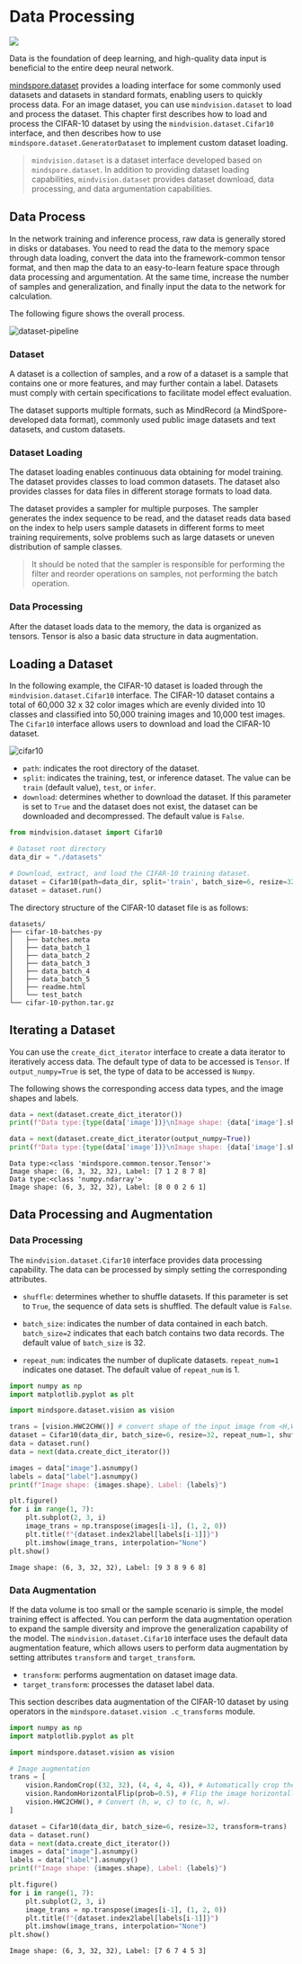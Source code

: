 # Data Processing

<a href="https://gitee.com/mindspore/docs/blob/r1.8/tutorials/source_en/beginner/dataset.md" target="_blank"><img src="https://mindspore-website.obs.cn-north-4.myhuaweicloud.com/website-images/master/resource/_static/logo_source_en.png"></a>

Data is the foundation of deep learning, and high-quality data input is beneficial to the entire deep neural network.

[mindspore.dataset](https://www.mindspore.cn/docs/en/r1.8/api_python/mindspore.dataset.html) provides a loading interface for some commonly used datasets and datasets in standard formats, enabling users to quickly process data. For an image dataset, you can use `mindvision.dataset` to load and process the dataset. This chapter first describes how to load and process the CIFAR-10 dataset by using the `mindvision.dataset.Cifar10` interface, and then describes how to use `mindspore.dataset.GeneratorDataset` to implement custom dataset loading.

> `mindvision.dataset` is a dataset interface developed based on `mindspore.dataset`. In addition to providing dataset loading capabilities, `mindvision.dataset` provides dataset download, data processing, and data argumentation capabilities.

## Data Process

In the network training and inference process, raw data is generally stored in disks or databases. You need to read the data to the memory space through data loading, convert the data into the framework-common tensor format, and then map the data to an easy-to-learn feature space through data processing and argumentation. At the same time, increase the number of samples and generalization, and finally input the data to the network for calculation.

The following figure shows the overall process.

![dataset-pipeline](https://mindspore-website.obs.cn-north-4.myhuaweicloud.com/website-images/master/tutorials/source_zh_cn/beginner/images/dataset_pipeline.png)

### Dataset

A dataset is a collection of samples, and a row of a dataset is a sample that contains one or more features, and may further contain a label. Datasets must comply with certain specifications to facilitate model effect evaluation.

The dataset supports multiple formats, such as MindRecord (a MindSpore-developed data format), commonly used public image datasets and text datasets, and custom datasets.

### Dataset Loading

The dataset loading enables continuous data obtaining for model training. The dataset provides classes to load common datasets. The dataset also provides classes for data files in different storage formats to load data.

The dataset provides a sampler for multiple purposes. The sampler generates the index sequence to be read, and the dataset reads data based on the index to help users sample datasets in different forms to meet training requirements, solve problems such as large datasets or uneven distribution of sample classes.

> It should be noted that the sampler is responsible for performing the filter and reorder operations on samples, not performing the batch operation.

### Data Processing

After the dataset loads data to the memory, the data is organized as tensors. Tensor is also a basic data structure in data augmentation.

## Loading a Dataset

In the following example, the CIFAR-10 dataset is loaded through the `mindvision.dataset.Cifar10` interface. The CIFAR-10 dataset contains a total of 60,000 32 x 32 color images which are evenly divided into 10 classes and classified into 50,000 training images and 10,000 test images. The `Cifar10` interface allows users to download and load the CIFAR-10 dataset.

![cifar10](https://mindspore-website.obs.cn-north-4.myhuaweicloud.com/website-images/master/tutorials/source_zh_cn/beginner/images/cifar10.jpg)

+ `path`: indicates the root directory of the dataset.
+ `split`: indicates the training, test, or inference dataset. The value can be `train` (default value), `test`, or `infer`.
+ `download`: determines whether to download the dataset. If this parameter is set to `True` and the dataset does not exist, the dataset can be downloaded and decompressed. The default value is `False`.

```python
from mindvision.dataset import Cifar10

# Dataset root directory
data_dir = "./datasets"

# Download, extract, and load the CIFAR-10 training dataset.
dataset = Cifar10(path=data_dir, split='train', batch_size=6, resize=32, download=True)
dataset = dataset.run()
```

The directory structure of the CIFAR-10 dataset file is as follows:

```text
datasets/
├── cifar-10-batches-py
│   ├── batches.meta
│   ├── data_batch_1
│   ├── data_batch_2
│   ├── data_batch_3
│   ├── data_batch_4
│   ├── data_batch_5
│   ├── readme.html
│   └── test_batch
└── cifar-10-python.tar.gz
```

## Iterating a Dataset

You can use the `create_dict_iterator` interface to create a data iterator to iteratively access data. The default type of data to be accessed is `Tensor`. If `output_numpy=True` is set, the type of data to be accessed is `Numpy`.

The following shows the corresponding access data types, and the image shapes and labels.

```python
data = next(dataset.create_dict_iterator())
print(f"Data type:{type(data['image'])}\nImage shape: {data['image'].shape}, Label: {data['label']}")

data = next(dataset.create_dict_iterator(output_numpy=True))
print(f"Data type:{type(data['image'])}\nImage shape: {data['image'].shape}, Label: {data['label']}")
```

```text
Data type:<class 'mindspore.common.tensor.Tensor'>
Image shape: (6, 3, 32, 32), Label: [7 1 2 8 7 8]
Data type:<class 'numpy.ndarray'>
Image shape: (6, 3, 32, 32), Label: [8 0 0 2 6 1]
```

## Data Processing and Augmentation

### Data Processing

The `mindvision.dataset.Cifar10` interface provides data processing capability. The data can be processed by simply setting the corresponding attributes.

+ `shuffle`: determines whether to shuffle datasets. If this parameter is set to `True`, the sequence of data sets is shuffled. The default value is `False`.

+ `batch_size`: indicates the number of data contained in each batch. `batch_size=2` indicates that each batch contains two data records. The default value of `batch_size` is 32.

+ `repeat_num`: indicates the number of duplicate datasets. `repeat_num=1` indicates one dataset. The default value of `repeat_num` is 1.

```python
import numpy as np
import matplotlib.pyplot as plt

import mindspore.dataset.vision as vision

trans = [vision.HWC2CHW()] # convert shape of the input image from <H,W,C> to <C,H,W>
dataset = Cifar10(data_dir, batch_size=6, resize=32, repeat_num=1, shuffle=True, transform=trans)
data = dataset.run()
data = next(data.create_dict_iterator())

images = data["image"].asnumpy()
labels = data["label"].asnumpy()
print(f"Image shape: {images.shape}, Label: {labels}")

plt.figure()
for i in range(1, 7):
    plt.subplot(2, 3, i)
    image_trans = np.transpose(images[i-1], (1, 2, 0))
    plt.title(f"{dataset.index2label[labels[i-1]]}")
    plt.imshow(image_trans, interpolation="None")
plt.show()
```

```text
Image shape: (6, 3, 32, 32), Label: [9 3 8 9 6 8]
```

### Data Augmentation

If the data volume is too small or the sample scenario is simple, the model training effect is affected. You can perform the data augmentation operation to expand the sample diversity and improve the generalization capability of the model.
The `mindvision.dataset.Cifar10` interface uses the default data augmentation feature, which allows users to perform data augmentation by setting attributes `transform` and `target_transform`.

+ `transform`: performs augmentation on dataset image data.
+ `target_transform`: processes the dataset label data.

This section describes data augmentation of the CIFAR-10 dataset by using operators in the `mindspore.dataset.vision .c_transforms` module.

```python
import numpy as np
import matplotlib.pyplot as plt

import mindspore.dataset.vision as vision

# Image augmentation
trans = [
    vision.RandomCrop((32, 32), (4, 4, 4, 4)), # Automatically crop the image.
    vision.RandomHorizontalFlip(prob=0.5), # Flip the image horizontally at random.
    vision.HWC2CHW(), # Convert (h, w, c) to (c, h, w).
]

dataset = Cifar10(data_dir, batch_size=6, resize=32, transform=trans)
data = dataset.run()
data = next(data.create_dict_iterator())
images = data["image"].asnumpy()
labels = data["label"].asnumpy()
print(f"Image shape: {images.shape}, Label: {labels}")

plt.figure()
for i in range(1, 7):
    plt.subplot(2, 3, i)
    image_trans = np.transpose(images[i-1], (1, 2, 0))
    plt.title(f"{dataset.index2label[labels[i-1]]}")
    plt.imshow(image_trans, interpolation="None")
plt.show()
```

```text
Image shape: (6, 3, 32, 32), Label: [7 6 7 4 5 3]
```
